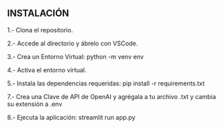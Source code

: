 ## INSTALACIÓN

1.- Clona el repositorio.

2.- Accede al directorio y ábrelo con VSCode.

3.- Crea un Entorno Virtual:
	python -m venv env
 
4.- Activa el entorno virtual.

5.- Instala las dependencias requeridas:
	pip install -r requirements.txt
 
7.- Crea una Clave de API de OpenAI y agrégala a tu archivo .txt y cambia su extensión a .env

8.- Ejecuta la aplicación:
	streamlit run app.py